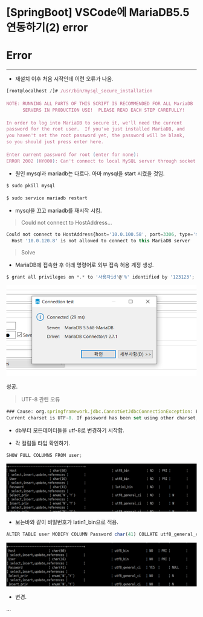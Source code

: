 # [SpringBoot] VSCode에 MariaDB5.5 연동하기(2) error

# Error

---

- 재설치 이후 처음 시작인데 이런 오류가 나옴.

```jsx
[root@localhost /]# /usr/bin/mysql_secure_installation

NOTE: RUNNING ALL PARTS OF THIS SCRIPT IS RECOMMENDED FOR ALL MariaDB
      SERVERS IN PRODUCTION USE!  PLEASE READ EACH STEP CAREFULLY!

In order to log into MariaDB to secure it, we'll need the current
password for the root user.  If you've just installed MariaDB, and
you haven't set the root password yet, the password will be blank,
so you should just press enter here.

Enter current password for root (enter for none):
ERROR 2002 (HY000): Can't connect to local MySQL server through socket '/var/lib/mysql/mysql.sock' (2)
```

- 원인 mysql과 mariadb는 다르다. 아마 mysql을 start 시켰을 것임.

```jsx
$ sudo pkill mysql

$ sudo service mariadb restart
```

- mysql을 끄고 mariadb를 재시작 시킴.

> Could not connect to HostAddress...

```jsx
Could not connect to HostAddress{host='10.0.100.58', port=3306, type='master'}. Host '10.0.120.8' is not allowed to connect to this MariaDB server
  Host '10.0.120.8' is not allowed to connect to this MariaDB server
```

> Solve

- MariaDB에 접속한 후 아래 명령어로 외부 접속 허용 계정 생성.

```jsx
$ grant all privileges on *.* to '사용자id'@'%' identified by '123123';
```

![alt text](https://github.com/KrGil/TIL/blob/main/documents/2021_08_03_2/Untitled.png?raw=true)


성공.

> UTF-8 관련 오류

```jsx
### Cause: org.springframework.jdbc.CannotGetJdbcConnectionException: Failed to obtain JDBC Connection; nested exception is java.sql.SQLInvalidAuthorizationSpecException: Could not connect to address=(host=10.0.100.58)(port=3306)(type=master) : (conn=5) Access denied for user 'eisen '@'10.0.120.8' (using password: YES)
Current charset is UTF-8. If password has been set using other charset, consider using option 'passwordCharacterEncoding'
```

- db부터 모든데이터들을 utf-8로 변경하기 시작함.

- 각 컬럼들 타입 확인하기.

```jsx
SHOW FULL COLUMNS FROM user;
```

![alt text](https://github.com/KrGil/TIL/blob/main/documents/2021_08_03_2/Untitled1.png?raw=true)

- 보는바와 같이 비밀번호가 latin1_bin으로 적용.

```jsx
ALTER TABLE user MODIFY COLUMN Password char(41) COLLATE utf8_general_ci;
```

![alt text](https://github.com/KrGil/TIL/blob/main/documents/2021_08_03_2/Untitled2.png?raw=true)

- 변경.

...
